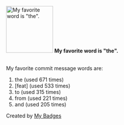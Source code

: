 <img src="https://my-badges.github.io/my-badges/favorite-word.png" alt="My favorite word is &quot;the&quot;." title="My favorite word is &quot;the&quot;." width="128">
<strong>My favorite word is &quot;the&quot;.</strong>
<br><br>

My favorite commit message words are:

1. the (used 671 times)
2. [feat] (used 533 times)
3. to (used 315 times)
4. from (used 221 times)
5. and (used 205 times)


Created by <a href="https://github.com/my-badges/my-badges">My Badges</a>